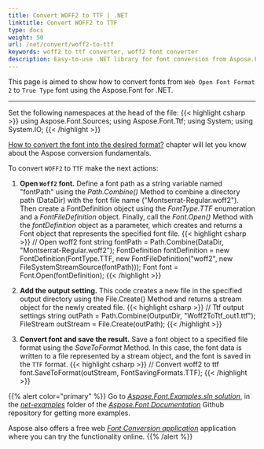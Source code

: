 ```yaml
---
title: Convert WOFF2 to TTF | .NET
linktitle: Convert WOFF2 to TTF
type: docs
weight: 50
url: /net/convert/woff2-to-ttf
keywords: woff2 to ttf converter, woff2 font converter
description: Easy-to-use .NET library for font conversion from Aspose.FONT. Learn how to convert woff2 to ttf with the documentation. Code examples are attached.
---
```


This page is aimed to show how to convert fonts from `Web Open Font Format 2` to `True Type` font using the Aspose.Font for .NET. 
_______

Set the following namespaces at the head of the file:
{{< highlight csharp >}} 
using Aspose.Font.Sources;
using Aspose.Font.Ttf;
using System;
using System.IO;
{{< /highlight >}}

 [How to convert the font into the desired format?](https://docs.aspose.com//font/net/convert/#how-to-convert-the-font-into-the-desired-format) chapter will let you know about the Aspose conversion fundamentals.

To convert `WOFF2` to `TTF` make the next actions:

1. **Open `Woff2` font.**
Define a font path as a string variable named "fontPath" using the *Path.Combine()* Method to combine a directory path (DataDir) with the font file name ("Montserrat-Regular.woff2"). Then create a FontDefinition object using the *FontType.TTF* enumeration and a *FontFileDefinition* object. Finally, call the *Font.Open()* Method with the *fontDefinition* object as a parameter, which creates and returns a Font object that represents the specified font file.
{{< highlight csharp >}} 
    // Open woff2 font
    string fontPath = Path.Combine(DataDir, "Montserrat-Regular.woff2");
    FontDefinition fontDefinition = new FontDefinition(FontType.TTF, new FontFileDefinition("woff2", new FileSystemStreamSource(fontPath)));
    Font font = Font.Open(fontDefinition);
{{< /highlight >}}

2. **Add the output setting.**
This code creates a new file in the specified output directory using the File.Create() Method and returns a stream object for the newly created file. 
{{< highlight csharp >}} 
    // Ttf output settings
    string outPath = Path.Combine(OutputDir, "Woff2ToTtf_out1.ttf");
    FileStream outStream = File.Create(outPath);
{{< /highlight >}}

3. **Convert font and save the result.**
Save a font object to a specified file format using the *SaveToFormat* Method. In this case, the font data is written to a file represented by a stream object, and the font is saved in the `TTF` format.
{{< highlight csharp >}} 
    // Convert woff2 to ttf
    font.SaveToFormat(outStream, FontSavingFormats.TTF);
{{< /highlight >}}

{{% alert color="primary" %}}
Go to [*Aspose.Font.Examples.sln solution*](https://github.com/aspose-font/Aspose.Font-Documentation/tree/master/net-examples), in the [*net-examples*](https://github.com/aspose-font/Aspose.Font-Documentation/tree/master/net-examples) folder of the [*Aspose.Font Documentation*](https://github.com/aspose-font/Aspose.Font-Documentation) Github repository for getting more examples.

Aspose also offers a free web [*Font Conversion application*](https://products.aspose.app/font/conversion) application where you can try the functionality online.
{{% /alert %}}
